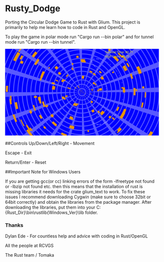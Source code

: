 # Rusty_Dodge
Porting the Circular Dodge Game to Rust with Glium. This project is primarily to help me learn how to code in Rust and OpenGL.

To play the game in polar mode run "Cargo run --bin polar" and for tunnel mode run "Cargo run --bin tunnel". 

![](https://github.com/Jonesey13/Rusty_Dodge/blob/master/rusty_dodge.png)

##Controls
Up/Down/Left/Right - Movement 

Escape - Exit 

Return/Enter - Reset

##Important Note for Windows Users

If you are getting gcc(or cc) linking errors of the form -lfreetype not found or -lbzip not found etc. then this means that the installation of rust is missing libraries it needs for the crate glium_text to work. To fix these issues I recommend downloading Cygwin (make sure to choose 32bit or 64bit correctly) and obtain the libraries from the package manager. After downloading the libraries, put them into your C:\{Rust_Dir}\bin\rustlib\{Windows_Ver}\lib folder.

### Thanks
Dylan Ede - For countless help and advice with coding in Rust/OpenGL

All the people at RCVGS

The Rust team / Tomaka 

